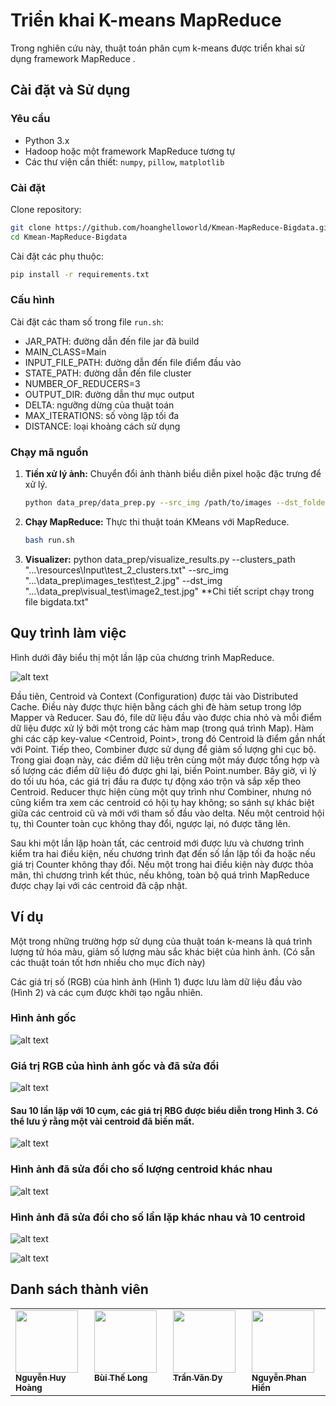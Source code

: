 # Triển khai K-means MapReduce
Trong nghiên cứu này, thuật toán phân cụm k-means được triển khai sử dụng framework MapReduce .

## Cài đặt và Sử dụng

### Yêu cầu
- Python 3.x
- Hadoop hoặc một framework MapReduce tương tự
- Các thư viện cần thiết: `numpy`, `pillow`, `matplotlib`

### Cài đặt
Clone repository:
```bash
git clone https://github.com/hoanghelloworld/Kmean-MapReduce-Bigdata.git
cd Kmean-MapReduce-Bigdata
```

Cài đặt các phụ thuộc:
```bash
pip install -r requirements.txt
```

### Cấu hình
Cài đặt các tham số trong file `run.sh`:
- JAR_PATH: đường dẫn đến file jar đã build
- MAIN_CLASS=Main
- INPUT_FILE_PATH: đường dẫn đến file điểm đầu vào
- STATE_PATH: đường dẫn đến file cluster
- NUMBER_OF_REDUCERS=3
- OUTPUT_DIR: đường dẫn thư mục output
- DELTA: ngưỡng dừng của thuật toán
- MAX_ITERATIONS: số vòng lặp tối đa
- DISTANCE: loại khoảng cách sử dụng

### Chạy mã nguồn
1. **Tiền xử lý ảnh:**
   Chuyển đổi ảnh thành biểu diễn pixel hoặc đặc trưng để xử lý.
   ```bash
   python data_prep/data_prep.py --src_img /path/to/images --dst_folder /path/to/output --k_init_centriods 10
   ```

2. **Chạy MapReduce:**
   Thực thi thuật toán KMeans với MapReduce.
   ```bash
   bash run.sh
   ```
3. **Visualizer:**
     python data_prep/visualize_results.py --clusters_path "...\resources\Input\test_2_clusters.txt" --src_img  "...\data_prep\images_test\test_2.jpg" --dst_img "...\data_prep\visual_test\image2_test.jpg"
**Chi tiết script chạy trong file bigdata.txt"
## Quy trình làm việc
Hình dưới đây biểu thị một lần lặp của chương trình MapReduce.

![alt text][flow]

Đầu tiên, Centroid và Context (Configuration) được tải vào Distributed Cache. Điều này được thực hiện bằng cách ghi đè hàm setup trong lớp Mapper và Reducer. Sau đó, file dữ liệu đầu vào được chia nhỏ và mỗi điểm dữ liệu được xử lý bởi một trong các hàm map (trong quá trình Map). Hàm ghi các cặp key-value <Centroid, Point>, trong đó Centroid là điểm gần nhất với Point. Tiếp theo, Combiner được sử dụng để giảm số lượng ghi cục bộ. Trong giai đoạn này, các điểm dữ liệu trên cùng một máy được tổng hợp và số lượng các điểm dữ liệu đó được ghi lại, biến Point.number. Bây giờ, vì lý do tối ưu hóa, các giá trị đầu ra được tự động xáo trộn và sắp xếp theo Centroid. Reducer thực hiện cùng một quy trình như Combiner, nhưng nó cũng kiểm tra xem các centroid có hội tụ hay không; so sánh sự khác biệt giữa các centroid cũ và mới với tham số đầu vào delta. Nếu một centroid hội tụ, thì Counter toàn cục không thay đổi, ngược lại, nó được tăng lên.

Sau khi một lần lặp hoàn tất, các centroid mới được lưu và chương trình kiểm tra hai điều kiện, nếu chương trình đạt đến số lần lặp tối đa hoặc nếu giá trị Counter không thay đổi. Nếu một trong hai điều kiện này được thỏa mãn, thì chương trình kết thúc, nếu không, toàn bộ quá trình MapReduce được chạy lại với các centroid đã cập nhật.

## Ví dụ
Một trong những trường hợp sử dụng của thuật toán k-means là quá trình lượng tử hóa màu, giảm số lượng màu sắc khác biệt của hình ảnh. (Có sẵn các thuật toán tốt hơn nhiều cho mục đích này)

Các giá trị số (RGB) của hình ảnh (Hình 1) được lưu làm dữ liệu đầu vào (Hình 2) và các cụm được khởi tạo ngẫu nhiên.

### Hình ảnh gốc

![alt text][fig1]

### Giá trị RGB của hình ảnh gốc và đã sửa đổi

![alt text][fig2]

#### Sau 10 lần lặp với 10 cụm, các giá trị RBG được biểu diễn trong Hình 3. Có thể lưu ý rằng một vài centroid đã biến mất.

![alt text][fig3]

### Hình ảnh đã sửa đổi cho số lượng centroid khác nhau

![alt text][fig4]

### Hình ảnh đã sửa đổi cho số lần lặp khác nhau và 10 centroid

![alt text][fig5]

![alt text][fig6]

[flow]: https://github.com/Maki94/kmeans_mapreduce/blob/master/figures/alg.png "Một lần lặp MapReduce"

[fig1]: https://github.com/Maki94/kmeans_mapreduce/blob/master/figures/fig1.PNG "Hình ảnh gốc"
[fig2]: https://github.com/Maki94/kmeans_mapreduce/blob/master/figures/fig2.PNG "Mô hình RGB"
[fig3]: https://github.com/Maki94/kmeans_mapreduce/blob/master/figures/fig3.PNG "Lần lặp thứ 10, 10 cụm"
[fig4]: https://github.com/Maki94/kmeans_mapreduce/blob/master/figures/fig4.PNG "Số lượng cụm khác nhau, lần lặp thứ 10"
[fig5]: https://github.com/Maki94/kmeans_mapreduce/blob/master/figures/fig5.PNG "Số lần lặp khác nhau, 10 cụm"
[fig6]: https://github.com/Maki94/kmeans_mapreduce/blob/master/figures/fig6.PNG "Số lần lặp khác nhau, 10 cụm"
## Danh sách thành viên

<table>
<tr>

  <td  valign="top" width="14.28%"><a href="https://github.com/hoanghelloworld"><img src="https://avatars.githubusercontent.com/u/115699781?s=96&v=4" width="100px;" /><br /><sub><b>Nguyễn Huy Hoàng</b></sub></a><br/></td>

  <td  valign="top" width="14.28%"><a href="https://github.com/thelong9"><img src="https://avatars.githubusercontent.com/u/125560117?v=4" width="100px;" /><br /><sub><b>Bùi Thế Long</b></sub></a><br/></td>

  <td  valign="top" width="14.28%"><a href="https://github.com/Dyio147"><img src="https://avatars.githubusercontent.com/u/125756779?v=4" width="100px;" /><br /><sub><b>Trần Văn Dy </b></sub></a><br/></td>

  <td  valign="top" width="14.28%"><a href="https://github.com/HienNguyenPhan"><img src="https://avatars.githubusercontent.com/u/120093175?v=4" width="100px;" /><br /><sub><b>Nguyễn Phan Hiển</b></sub></a><br/></td>

</tr>
</table>
